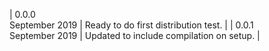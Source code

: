 | 0.0.0<br>September 2019 | Ready to do first distribution test. |
| 0.0.1<br>September 2019 | Updated to include compilation on setup. |
